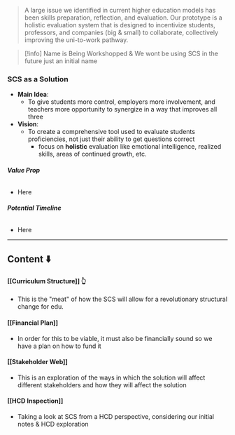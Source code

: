 > A large issue we identified in current higher education models has been skills preparation, reflection, and evaluation. Our prototype is a holistic evaluation system that is designed to incentivize students, professors, and companies (big & small) to collaborate, collectively improving the uni-to-work pathway.

>[!info] Name is Being Workshopped & 
>We wont be using SCS in the future just an initial name
### SCS as a Solution
- **Main Idea**: 
	- To give students more control, employers more involvement, and teachers more opportunity to synergize in a way that improves all three
- **Vision**:
	- To create a comprehensive tool used to evaluate students proficiencies, not just their ability to get questions correct
		- focus on **holistic** evaluation like emotional intelligence, realized skills, areas of continued growth, etc.

###### **Value Prop**
- Here

###### **Potential Timeline**
- Here

---
## Content ⬇️

#### [[Curriculum Structure]] 👆
- This is the "meat" of how the SCS will allow for a revolutionary structural change for edu.
#### [[Financial Plan]] 
- In order for this to be viable, it must also be financially sound so we have a plan on how to fund it
#### [[Stakeholder Web]] 
- This is an exploration of the ways in which the solution will affect different stakeholders and how they will affect the solution
#### [[HCD Inspection]]
- Taking a look at SCS from a HCD perspective, considering our initial notes & HCD exploration